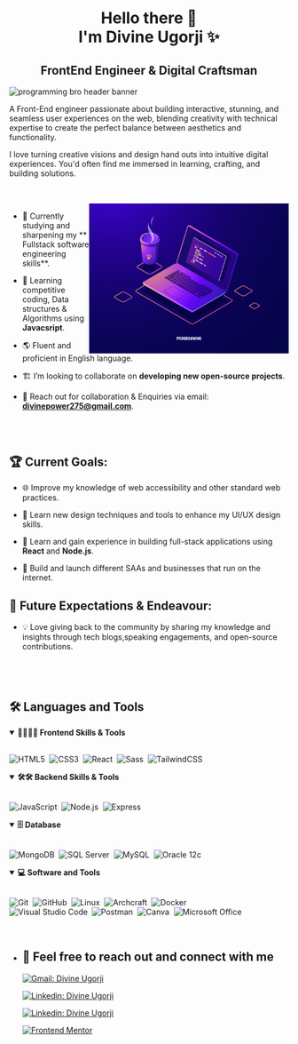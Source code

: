 <h1 align="center">Hello there 👋 <br> I'm Divine Ugorji ✨</h1>
<h2 align="center">FrontEnd Engineer & Digital Craftsman</h2>

<img alt="programming bro header banner" src="assets/programmer.jpg"  height="400px" width="100%">

<p>
  
A Front-End engineer passionate about building interactive, stunning, and seamless user experiences on the web, blending creativity with technical expertise to create the perfect balance between aesthetics and functionality.

I love turning creative visions and design hand outs into intuitive digital experiences. You'd often find me immersed in learning, crafting, and building solutions.

##

<br>

<!--- Web illustrations by Freepick ( https://freepick.com/web ) --->

<img align="right" alt="progamming laptop illustration" src="assets/laptop-illustration.jpg" width="360px">

- 📗 Currently studying and sharpening my ** Fullstack software engineering skills**.

- 📖 Learning competitive coding, Data structures & Algorithms using **Javacsript**.
- 🌎 Fluent and proficient in English language.

- 🏗️ I’m looking to collaborate on **developing new open-source projects**.

- 📧 Reach out for collaboration & Enquiries via email: **divinepower275@gmail.com**.

<br>
<br>

## 🏆 Current Goals:

- 🌐 Improve my knowledge of web accessibility and other standard web practices.

- 🍥 Learn new design techniques and tools to enhance my UI/UX design skills.

- 🚀 Learn and gain experience in building full-stack applications using **React** and **Node.js**.
- 🚀 Build and launch different SAAs and businesses that run on the internet.

## 🚀 Future Expectations & Endeavour:

- 💡 Love giving back to the community by sharing my knowledge and insights through tech blogs,speaking engagements, and open-source contributions.

#

<br>

<div align = "left">

<h2 align="left">🛠️ Languages and Tools</h2>

<details open>
<summary><b> 👨‍💻🚀🚀 Frontend Skills & Tools </b></summary>
<br>
  
![HTML5](https://img.shields.io/badge/-HTML5-E34F26?style=for-the-badge&logo=html5&logoColor=white)&nbsp;
![CSS3](https://img.shields.io/badge/-CSS3-1572B6?style=for-the-badge&logo=css3)&nbsp;
![React](https://img.shields.io/badge/-React-%23404d59?style=for-the-badge&logo=react)&nbsp;
![Sass](https://img.shields.io/badge/-Sass-CC6699?style=for-the-badge&logo=sass&logoColor=white)&nbsp;
![TailwindCSS](https://img.shields.io/badge/-Tailwind_CSS-38B2AC?style=for-the-badge&logo=tailwind-css&logoColor=white)&nbsp;
</details>

<details open>
<summary><b> 🛠🛠 Backend Skills & Tools</b></summary>
<br>

![JavaScript](https://img.shields.io/badge/Javascript-F7DF1E.svg?style=for-the-badge&logo=javascript&logoColor=black)&nbsp;
![Node.js](https://img.shields.io/badge/node.js-339933.svg?style=for-the-badge&logo=nodedotjs&logoColor=white)&nbsp;
![Express](https://img.shields.io/badge/express-000000.svg?style=for-the-badge&logo=express&logoColor=white)&nbsp;

</details>

<details open>
<summary><b>🗄️ Database</b></summary>
<br>

![MongoDB](https://img.shields.io/badge/-MongoDB-47A248?style=for-the-badge&logo=mongodb&logoColor=white)&nbsp;
![SQL Server](https://img.shields.io/badge/-SQL%20Server-CC2927?style=for-the-badge&logo=microsoft-sql-server&logoColor=white)&nbsp;
![MySQL](https://img.shields.io/badge/-MySQL-00000F?style=for-the-badge&logo=mysql)&nbsp;
![Oracle 12c](https://img.shields.io/badge/-Oracle%2012c-F80000?style=for-the-badge&logo=oracle&logoColor=white)&nbsp;

</details>

<details open>
<summary><b>💻 Software and Tools</b></summary>
<br>

![Git](https://img.shields.io/badge/-Git-F05032?style=for-the-badge&logo=git&logoColor=white)&nbsp;
![GitHub](https://img.shields.io/badge/-GitHub-181717?style=for-the-badge&logo=github)&nbsp;
![Linux](https://img.shields.io/badge/-Linux-FCC624?style=for-the-badge&logo=linux&logoColor=black)&nbsp;
![Archcraft](https://img.shields.io/badge/Archcraft-%23404d59?style=for-the-badge&logo=archlinux&logoColor=%#1793D1)&nbsp;
![Docker](https://img.shields.io/badge/-Docker-2496ED?style=for-the-badge&logo=docker&logoColor=white)&nbsp;
<br>
![Visual Studio Code](https://img.shields.io/badge/-VSCODE-007ACC?style=for-the-badge&&logo=visual-studio-code&logoColor=white)&nbsp;
![Postman](https://img.shields.io/badge/-Postman-FF6C37?style=for-the-badge&logo=postman&logoColor=white)&nbsp;
![Canva](https://img.shields.io/badge/-Canva-00C4CC?style=for-the-badge&logo=canva&logoColor=white)&nbsp;
![Microsoft Office](https://img.shields.io/badge/-MS%20Office-D83B01?style=for-the-badge&logo=microsoft-office&logoColor=white)&nbsp;

</details>

</div>

<br>

- <h2 align="left"> 💌 Feel free to reach out and connect with me</h2>
      <!-- - Twitter: **https://twitter.com/Divine__Ugorji**
    <!-- - Gmail: **divinepower275@gmail.com** -->

  [![Gmail: Divine Ugorji](https://img.shields.io/badge/-gmail-red?style=for-the-badge&logo=Gmail&logoColor=white&link=mailto:divinepower275@gmail.com)](mailto:divinepower275@gmail.com)&nbsp;

  [![Linkedin: Divine Ugorji](https://img.shields.io/badge/-twitter-black?style=for-the-badge&logo=Twitter&logoColor=white&link=https://twitter.com/Divine__Ugorji)](https://www.twitter.com/in/divine__ugorji)

  [![Linkedin: Divine Ugorji](https://img.shields.io/badge/-linkedin-blue?style=for-the-badge&logo=Linkedin&logoColor=white&link=https://www.linkedin.com/in/divineugorji)](https://www.linkedin.com/in/divineugorji)

  [![Frontend Mentor](https://img.shields.io/badge/-Frontend%20Mentor-5F3DC4?style=for-the-badge&logo=FrontendMentor&logoColor=white&link=https://www.frontendmentor.io/profile/DivineUgorji)](https://www.frontendmentor.io/profile/DivineUgorji)&nbsp;

